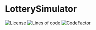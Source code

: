 # LotterySimulator

[![License](https://img.shields.io/badge/License-BSD%203--Clause-blue.svg)](https://opensource.org/licenses/BSD-3-Clause)
![Lines of code](https://img.shields.io/tokei/lines/github/przemo199/LotterySimulator)
[![CodeFactor](https://www.codefactor.io/repository/github/przemo199/lotterysimulator/badge)](https://www.codefactor.io/repository/github/przemo199/lotterysimulator)
